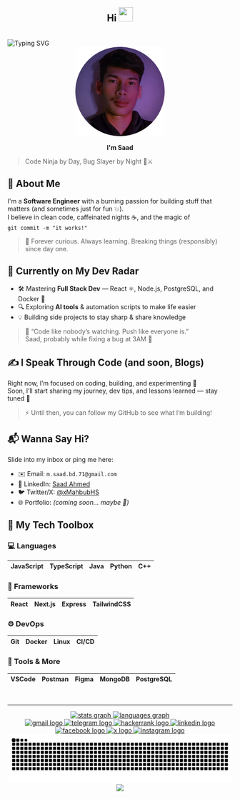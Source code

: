 <br>
<h2 align="center">Hi <img src="https://media.tenor.com/0CpFOKGVaeMAAAAi/hand-waving-hand.gif" height="32" width="32"/></h2><br>
<img src="https://readme-typing-svg.demolab.com?font=Fira+Code&size=17&duration=3000&pause=1000&color=4E83BC&center=true&vCenter=true&random=true&width=450&separator=%3C&lines=console.log(%22I'm+Saad%22);%3CIf+it+works%2C+don%E2%80%99t+touch+it+%F0%9F%98%B6%E2%80%8D%F0%9F%8C%AB%EF%B8%8F%3CTyping+%3D%3D%3D+thinking+%F0%9F%A4%94%E2%8C%A8%EF%B8%8F%3CBuilding+logic.+Breaking+assumptions.+%F0%9F%A7%A0%F0%9F%92%A5%3CKeyboard%3A+my+weapon+of+choice+%F0%9F%8E%AF%E2%8C%A8%EF%B8%8F%3CBinary+blood%2C+logic+soul+%F0%9F%A7%AC%F0%9F%92%A1%3CZeros+and+ones%2C+but+always+original+%F0%9F%94%A5%3CClean+code%2C+dirty+mind+%F0%9F%98%8F%F0%9F%A7%BC%3CCurrently+debugging+my+life...+%F0%9F%91%A8%E2%80%8D%F0%9F%92%BB%3C%F0%9F%90%9E+Bug+Killer+%E2%80%93+sometimes+it+destroys+me+%F0%9F%92%80%F0%9F%90%9B" alt="Typing SVG" />
<br clear="both">

<div align="center">
  <img height="200" src="https://raw.githubusercontent.com/MahbubHS/MahbubHS/refs/heads/main/thumb-modified.png"/>
</div>
<div align="center">
  
  **I'm Saad**
</div>

> Code Ninja by Day, Bug Slayer by Night 🐛⚔️

## 🚀 About Me
I'm a **Software Engineer** with a burning passion for building stuff that matters (and sometimes just for fun 💥).  
I believe in clean code, caffeinated nights ☕, and the magic of <br>
`git commit -m "it works!"`

> 🧠 Forever curious. Always learning. Breaking things (responsibly) since day one.

## 🌱 Currently on My Dev Radar
- 🛠️ Mastering **Full Stack Dev** — React ⚛️, Node.js, PostgreSQL, and Docker 🐳  
- 🔍 Exploring **AI tools** & automation scripts to make life easier  
- 💡 Building side projects to stay sharp & share knowledge
  
> 💬 “Code like nobody’s watching. Push like everyone is.”<br>Saad, probably while fixing a bug at 3AM 🫠

## ✍️ I Speak Through Code (and soon, Blogs)
Right now, I’m focused on coding, building, and experimenting 🧪  
Soon, I’ll start sharing my journey, dev tips, and lessons learned — stay tuned 👀

> ⚡ Until then, you can follow my GitHub to see what I’m building!

## 📬 Wanna Say Hi?
Slide into my inbox or ping me here:
- ✉️ Email: `m.saad.bd.71@gmail.com`
- 🧠 LinkedIn: [Saad Ahmed](https://linkedin.com/in/xMahbubHS)
- 🐦 Twitter/X: [@xMahbubHS](https://twitter.com/xMahbubHS)
- 🌐 Portfolio: *(coming soon... maybe 👀)*

## 🔧 My Tech Toolbox

### 💻 Languages
| JavaScript | TypeScript | Java | Python | C++ |
|------------|------------|------|--------|-----|

### 🧰 Frameworks
| React | Next.js | Express | TailwindCSS |
|--------|---------|---------|--------------|

### ⚙️ DevOps
| Git | Docker | Linux | CI/CD |
|-----|--------|--------|--------|

### 🧠 Tools & More
| VSCode | Postman | Figma | MongoDB | PostgreSQL |
|--------|---------|--------|---------|--------------|

<br clear="both">

---

<div align="center">
  <a href="#">
  <img src="https://github-readme-stats.vercel.app/api?username=MahbubHS&theme=github_dark&hide_border=true&show_icons=true&include_all_commits=true" height="150" alt="stats graph"  />
  </a><a href="#">
  <img src="https://github-readme-stats.vercel.app/api/top-langs/?username=MahbubHS&hide_border=true&include_all_commits=true&layout=compact&card_width=320&langs_count=5&theme=github_dark" height="150" alt="languages graph"  /></a>
</div>

<div align="center">
  <a href="mailto:m.saad.bd.71@gmail.com" target="_blank">
    <img src="https://img.shields.io/badge/Gmail-D14836?logo=gmail&logoColor=white" height="" alt="gmail logo"  />
  </a>
  <a href="https://t.me/Saadahmed10x" target="_blank">
    <img src="https://img.shields.io/static/v1?message=Telegram&logo=telegram&label=&color=2CA5E0&logoColor=white&labelColor=&style=flat" height="" alt="telegram logo"  />
  </a>
  <a href="https://www.hackerrank.com/profile/m_saad_bd_71" target="_blank">
    <img src="https://img.shields.io/static/v1?message=HackerRank&logo=hackerrank&label=&color=2EC866&logoColor=white&labelColor=&style=flat" height="" alt="hackerrank logo"  />
  </a>
  <a href="https://www.linkedin.com/in/xMahbubHS" target="_blank">
    <img src="https://img.shields.io/badge/Linkedin-%230077B5.svg?logo=linkedin&logoColor=white" height="" alt="linkedin logo"  />
  </a>
  <a href="https://www.facebook.com/xMahbubHS" target="_blank">
    <img src="https://img.shields.io/badge/Facebook-%231877F2.svg?logo=Facebook&logoColor=white" height="" alt="facebook logo"  />
  </a>
  <a href="https://x.com/xMahbubHS" target="_blank">
    <img src="https://img.shields.io/badge/X-%23000000.svg?logo=X&logoColor=white" height="" alt="x logo"  />
  </a>
  <a href="https://www.instagram.com/xMahbubHS" target="_blank">
    <img src="https://img.shields.io/static/v1?message=Instagram&logo=instagram&label=&color=E4405F&logoColor=white&labelColor=&style=flat" height="" alt="instagram logo"  />
  </a>

<br clear="both">
<a href="#">
<img src="https://raw.githubusercontent.com/MahbubHS/MahbubHS/output/snake.svg" alt="Snake animation" /></a>

<br clear="both">

<div align="center">
  <img src="https://visitor-badge.laobi.icu/badge?page_id=MahbubHS.MahbubHS&right_color=coral" />
</div>
